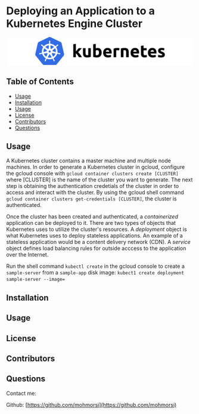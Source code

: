 # Deploying an Application to a Kubernetes Engine Cluster

![project image](./img/kubernetes.png)

## Table of Contents
* [Usage](#usage)
* [Installation](#installation)
* [Usage](#usage)
* [License](#license)
* [Contributors](#contributors)
* [Questions](#questions)

## Usage
A Kubernetes cluster contains a master machine and multiple node machines. In order to generate a Kubernetes cluster in gcloud, configure the gcloud console with `gcloud container clusters create [CLUSTER]` where [CLUSTER] is the name of the cluster you want to generate. The next step is obtaining the authentication credetials of the cluster in order to access and interact with the cluster. By using the gcloud shell command `gcloud container clusters get-credentials [CLUSTER]`, the cluster is authenticated. 

Once the cluster has been created and authenticated, a *containerized* application can be deployed to it. There are two types of objects that Kubernetes uses to utilize the cluster's resources. A *deployment* object is what Kubernetes uses to deploy stateless applications. An example of a stateless application would be a content delivery network (CDN). A *service* object defines load balancing rules for outside acccess to the application over the Internet. 

Run the shell command `kubectl create` in the gcloud console to create a `sample-server` from a `sample-app` disk image:
`kubect1 create deployment sample-server --image=`





## Installation

## Usage

## License

## Contributors

## Questions
Contact me:

Github: [https://github.com/mohmorsi](https://github.com/mohmorsi)





